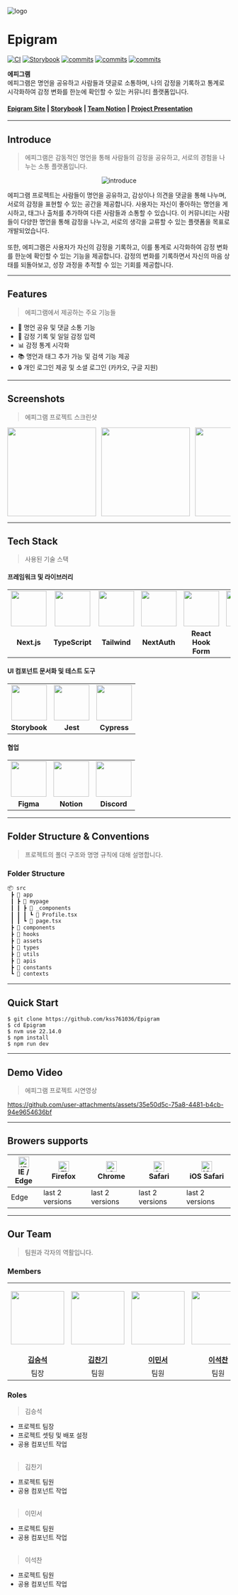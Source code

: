 ![logo](https://github.com/user-attachments/assets/d82fff32-7de9-4cb3-9c7b-ce14d703e340)
# Epigram
[![CI](https://github.com/kss761036/Epigram/actions/workflows/ci.yaml/badge.svg)](https://github.com/kss761036/Epigram/actions/workflows/ci.yaml) 
[![Storybook](https://github.com/kss761036/Epigram/actions/workflows/storybook-main.yaml/badge.svg)](https://github.com/kss761036/Epigram/actions/workflows/storybook-main.yaml) 
[![commits](https://badgen.net/github/last-commit/kss761036/Epigram)](https://github.com/kss761036/Epigram/commits/) 
[![commits](https://badgen.net/github/commits/kss761036/Epigram/main)](https://github.com/kss761036/Epigram/commits/) 
[![commits](https://badgen.net/github/prs/kss761036/Epigram)](https://github.com/kss761036/Epigram/pulls)

**에피그램**   
에피그램은 명언을 공유하고 사람들과 댓글로 소통하며, 나의 감정을 기록하고 통계로 시각화하여 감정 변화를 한눈에 확인할 수 있는 커뮤니티 플랫폼입니다.
<h4>
  <a href="https://epigram-gilv.vercel.app">Epigram Site</a> |
  <a href="https://epigram-storybook.vercel.app/">Storybook</a> |
  <a href="https://honeysuckle-watchmaker-42a.notion.site/4-4-1ac38e8296f280a8a659e481aac6d9aa?pvs=4 ">Team Notion</a> |
  <a href="#">Project Presentation</a>
</h4>   

---

## Introduce
> 에피그램은 감동적인 명언을 통해 사람들의 감정을 공유하고, 서로의 경험을 나누는 소통 플랫폼입니다.
<p align="center">   
<img src="https://github.com/user-attachments/assets/de41886d-6895-494f-a565-487a84b84435" alt="introduce">
</p>
에피그램 프로젝트는 사람들이 명언을 공유하고, 감상이나 의견을 댓글을 통해 나누며, 서로의 감정을 표현할 수 있는 공간을 제공합니다. 사용자는 자신이 좋아하는 명언을 게시하고, 태그나 출처를 추가하여 다른 사람들과 소통할 수 있습니다. 이 커뮤니티는 사람들이 다양한 명언을 통해 감정을 나누고, 서로의 생각을 교류할 수 있는 플랫폼을 목표로 개발되었습니다.
<br><br>
또한, 에피그램은 사용자가 자신의 감정을 기록하고, 이를 통계로 시각화하여 감정 변화를 한눈에 확인할 수 있는 기능을 제공합니다. 감정의 변화를 기록하면서 자신의 마음 상태를 되돌아보고, 성장 과정을 추적할 수 있는 기회를 제공합니다.

---
## Features
> 에피그램에서 제공하는 주요 기능들
- 💬 명언 공유 및 댓글 소통 기능
- 📝 감정 기록 및 일일 감정 입력
- 📊 감정 통계 시각화
- 📚 명언과 태그 추가 가능 및 검색 기능 제공
- 🔒 개인 로그인 제공 및 소셜 로그인 (카카오, 구글 지원)

---

## Screenshots
> 에피그램 프로젝트 스크린샷   

<div style="overflow-x: auto; white-space: nowrap;">
  <img src="https://github.com/user-attachments/assets/76b838bc-b5f4-4ecd-81e3-731c2c37ff59" width="200" style="display: inline-block; margin-right: 8px; vertical-align: top;" />
  <img src="https://github.com/user-attachments/assets/bcea43ec-58f6-47b8-828b-c2ed7c232e65" width="200" style="display: inline-block; margin-right: 8px; vertical-align: top;" />
  <img src="https://github.com/user-attachments/assets/8b8410dc-04ca-4051-88fa-7b1ee3fda286" width="200" style="display: inline-block; margin-right: 8px; vertical-align: top;" />
  <img src="https://github.com/user-attachments/assets/78a40a5f-3418-4bc1-876d-9f84d9604e2e" width="200" style="display: inline-block; margin-right: 8px; vertical-align: top;" />
  <img src="https://github.com/user-attachments/assets/a1eb1a8e-1d84-4e01-ba38-78f2192fe7c3" width="200" style="display: inline-block; margin-right: 8px; vertical-align: top;" />
  <img src="https://github.com/user-attachments/assets/f182adcf-dad7-4d87-884d-b508844cdf62" width="200" style="display: inline-block; margin-right: 8px; vertical-align: top;" />
  <img src="https://github.com/user-attachments/assets/050efa96-e069-4d89-8d75-2ec1b52bed5d" width="200" style="display: inline-block; margin-right: 8px; vertical-align: top;" />
  <img src="https://github.com/user-attachments/assets/ccae5c9a-1402-4d49-84fc-7b39c9e579c7" width="200" style="display: inline-block; margin-right: 8px; vertical-align: top;" />
  <img src="https://github.com/user-attachments/assets/5c4a4ffa-4af7-4fdd-a422-0b8c959e1bf0" width="200" style="display: inline-block; margin-right: 8px; vertical-align: top;" />
  <img src="https://github.com/user-attachments/assets/6cfd3617-50c9-4c9e-b7e7-6b8127586b0c" width="200" style="display: inline-block; margin-right: 8px; vertical-align: top;" />
  <img src="https://github.com/user-attachments/assets/a6baa408-adec-4462-b558-680a6ed86f4b" width="200" style="display: inline-block; margin-right: 8px; vertical-align: top;" />
  <img src="https://github.com/user-attachments/assets/e174c1bf-67cd-42df-b6ef-2b473453337f" width="200" style="display: inline-block; margin-right: 8px; vertical-align: top;" />
  <img src="https://github.com/user-attachments/assets/67d3a7d5-24d1-436a-8885-644d51f8b520" width="200" style="display: inline-block; margin-right: 8px; vertical-align: top;" />
</div>


---
## Tech Stack
> 사용된 기술 스택

#### 프레임워크 및 라이브러리

<table>
  <tr>
    <td align="center">
      <img src="https://github.com/user-attachments/assets/c8f0d564-04f4-483c-82ff-2056c976c463" width="80px" height="80px" />
    </td>
    <td align="center">
      <img src="https://github.com/user-attachments/assets/3fe41586-07ea-4e97-bda8-31aca1b215b7" width="80px" height="80px" />
    </td>
    <td align="center">
      <img src="https://github.com/user-attachments/assets/38fcfe8d-5af7-4b39-9c83-1f25b5aa565e" width="80px" height="80px" />
    </td>
    <td align="center">
      <img src="https://github.com/user-attachments/assets/69916325-537b-4385-8b7a-12930f314f48" width="80px" height="80px" />
    </td>
    <td align="center">
      <img src="https://github.com/user-attachments/assets/846d36e7-f0ee-49c5-841b-b2966b7e57a8" width="80px" height="80px" />
    </td>
    <td align="center">
      <img src="https://github.com/user-attachments/assets/ac212b62-3b28-47ad-9780-88393c91d33e" width="80px" height="80px" />
    </td>
    <td align="center">
      <img src="https://github.com/user-attachments/assets/9ac8510b-4621-4cfb-b5bb-361b916c1b69" width="80px" height="80px" />
    </td>
    <td align="center">
      <img src="https://github.com/user-attachments/assets/e99b403b-0bf4-4b19-8abe-7d79a798c89e" width="80px" height="80px" />
    </td>
  </tr>
  <tr>
    <td align="center"><b>Next.js</b></td>
    <td align="center"><b>TypeScript</b></td>
    <td align="center"><b>Tailwind</b></td>
    <td align="center"><b>NextAuth</b></td>
    <td align="center"><b>React Hook Form</b></td>
    <td align="center"><b>Zod</b></td>
    <td align="center"><b>Chart.js</b></td>
    <td align="center"><b>Tanstack Query</b></td>
  </tr>
</table>

#### UI 컴포넌트 문서화 및 테스트 도구

<table>
  <tr>
    <td align="center">
      <img src="https://github.com/user-attachments/assets/6a819d5a-900f-4844-9721-d88841702065" width="80px" height="80px" />
    </td>
    <td align="center">
      <img src="https://github.com/user-attachments/assets/b344db9b-8612-4fde-a286-d5bb5d32a652" width="80px" height="80px" />
    </td>
    <td align="center">
      <img src="https://github.com/user-attachments/assets/0a5af2c4-cf70-4010-945d-24d7b3f2ee84" width="80px" height="80px" />
    </td>
  </tr>
  <tr>
    <td align="center"><b>Storybook</b></td>
    <td align="center"><b>Jest</b></td>
    <td align="center"><b>Cypress</b></td>
  </tr>
</table>

#### 협업

<table>
  <tr>
    <td align="center">
      <img src="https://github.com/user-attachments/assets/3c38f477-858a-4082-9b37-b794ec7c848c" width="80px" height="80px" />
    </td>
    <td align="center">
      <img src="https://github.com/user-attachments/assets/30245993-a523-4c4d-9e1f-053217db50ed" width="80px" height="80px" />
    </td>
    <td align="center">
      <img src="https://github.com/user-attachments/assets/10ce3745-fad6-4186-b2d9-110bd9dffbea" width="80px" height="80px" />
    </td>
  </tr>
  <tr>
    <td align="center"><b>Figma</b></td>
    <td align="center"><b>Notion</b></td>
    <td align="center"><b>Discord</b></td>
  </tr>
</table>


---
## Folder Structure & Conventions
> 프로젝트의 폴더 구조와 명명 규칙에 대해 설명합니다.

### Folder Structure
```bash
📦 src
 ┣ 📂 app
 ┃ ┣ 📂 mypage
 ┃ ┃ ┣ 📂 _components
 ┃ ┃ ┃ ┗ 📄 Profile.tsx
 ┃ ┃ ┗ 📄 page.tsx
 ┣ 📂 components
 ┣ 📂 hooks
 ┣ 📂 assets
 ┣ 📂 types
 ┣ 📂 utils
 ┣ 📂 apis
 ┣ 📂 constants
 ┗ 📂 contexts
```
---
## Quick Start
```
$ git clone https://github.com/kss761036/Epigram
$ cd Epigram
$ nvm use 22.14.0
$ npm install
$ npm run dev
```
---

## Demo Video
> 에피그램 프로젝트 시연영상  

https://github.com/user-attachments/assets/35e50d5c-75a8-4481-b4cb-94e9654636bf

---
## Browers supports

| [<img src="https://raw.githubusercontent.com/alrra/browser-logos/master/src/edge/edge_48x48.png" alt="IE / Edge" width="24px" height="24px" />](http://godban.github.io/browsers-support-badges/)<br/>IE / Edge | [<img src="https://raw.githubusercontent.com/alrra/browser-logos/master/src/firefox/firefox_48x48.png" alt="Firefox" width="24px" height="24px" />](http://godban.github.io/browsers-support-badges/)<br/>Firefox | [<img src="https://raw.githubusercontent.com/alrra/browser-logos/master/src/chrome/chrome_48x48.png" alt="Chrome" width="24px" height="24px" />](http://godban.github.io/browsers-support-badges/)<br/>Chrome | [<img src="https://raw.githubusercontent.com/alrra/browser-logos/master/src/safari/safari_48x48.png" alt="Safari" width="24px" height="24px" />](http://godban.github.io/browsers-support-badges/)<br/>Safari | [<img src="https://raw.githubusercontent.com/alrra/browser-logos/master/src/safari-ios/safari-ios_48x48.png" alt="iOS Safari" width="24px" height="24px" />](http://godban.github.io/browsers-support-badges/)<br/>iOS Safari |
| --------- | --------- | --------- | --------- | --------- |
| Edge| last 2 versions| last 2 versions| last 2 versions| last 2 versions

---
## Our Team
> 팀원과 각자의 역활입니다.
### Members
<table>
  <tr>
    <td align="center">
      <p>
        <img src="https://avatars.githubusercontent.com/u/184490676?v=4" width="120px">
      </p>  
    </td>
    <td align="center">
      <p>
        <img src="https://avatars.githubusercontent.com/u/44834561?v=4" width="120px">
      </p>  
    </td>
    <td align="center">
      <p>
        <img src="https://avatars.githubusercontent.com/u/90029564?v=4" width="120px">
      </p>  
    </td>
    <td align="center">
      <p>
        <img src="https://avatars.githubusercontent.com/u/184591219?v=4" width="120px">
      </p>  
    </td>
  </tr>
  <tr>
    <td align="center">
      <b><a href="https://github.com/kss761036">김승석</a></b>
    </td>
    <td align="center">
      <b><a href="https://github.com/cksrlcks">김찬기</a></b>
    </td>
    <td align="center">
      <b><a href="https://github.com/LMS10">이민서</a></b>
    </td>
    <td align="center">
      <b><a href="https://github.com/SeokChan-Lee">이석찬</a></b>
    </td>
  </tr>
  <tr>
    <td align="center">
      팀장
    </td>
    <td align="center">
      팀원
    </td>
    <td align="center">
      팀원
    </td>
    <td align="center">
      팀원
    </td>
  </tr>
</table>

### Roles
> 김승석
- 프로젝트 팀장
- 프로젝트 셋팅 및 배포 설정
- 공용 컴포넌트 작업
<br><br>
> 김찬기
- 프로젝트 팀원
- 공용 컴포넌트 작업
<br><br>
> 이민서
- 프로젝트 팀원
- 공용 컴포넌트 작업
<br><br>
> 이석찬
- 프로젝트 팀원
- 공용 컴포넌트 작업
